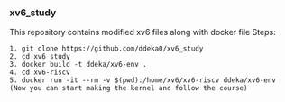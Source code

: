 ### xv6_study
This repository contains modified xv6 files along with docker file
Steps:

	1. git clone https://github.com/ddeka0/xv6_study
	2. cd xv6_study
	3. docker build -t ddeka/xv6-env .
	4. cd xv6-riscv
	5. docker run -it --rm -v $(pwd):/home/xv6/xv6-riscv ddeka/xv6-env
	(Now you can start making the kernel and follow the course)
